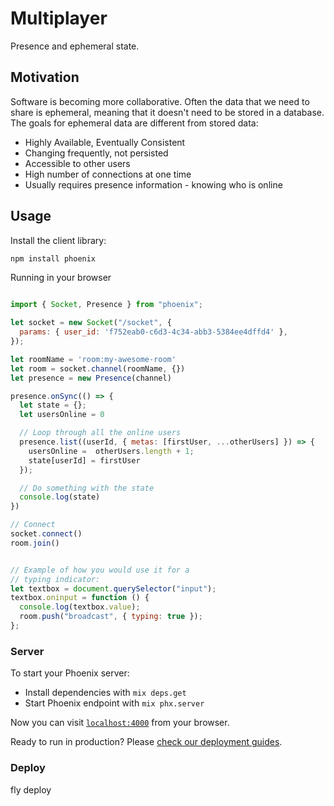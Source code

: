 # Multiplayer

Presence and ephemeral state.

## Motivation

Software is becoming more collaborative. Often the data that we need to share is ephemeral, meaning that it doesn't need to be stored in a database. The goals for ephemeral data are different from stored data:

- Highly Available, Eventually Consistent
- Changing frequently, not persisted
- Accessible to other users
- High number of connections at one time
- Usually requires presence information - knowing who is online


## Usage

Install the client library:

```bash
npm install phoenix
```

Running in your browser

```js

import { Socket, Presence } from "phoenix";

let socket = new Socket("/socket", {
  params: { user_id: 'f752eab0-c6d3-4c34-abb3-5384ee4dffd4' },
});

let roomName = 'room:my-awesome-room'
let room = socket.channel(roomName, {})
let presence = new Presence(channel)

presence.onSync(() => {
  let state = {};
  let usersOnline = 0

  // Loop through all the online users
  presence.list((userId, { metas: [firstUser, ...otherUsers] }) => {
    usersOnline =  otherUsers.length + 1;
    state[userId] = firstUser
  });

  // Do something with the state
  console.log(state)
})

// Connect
socket.connect()
room.join()


// Example of how you would use it for a 
// typing indicator:
let textbox = document.querySelector("input");
textbox.oninput = function () {
  console.log(textbox.value);
  room.push("broadcast", { typing: true });
};

```

### Server

To start your Phoenix server:

  * Install dependencies with `mix deps.get`
  * Start Phoenix endpoint with `mix phx.server`

Now you can visit [`localhost:4000`](http://localhost:4000) from your browser.

Ready to run in production? Please [check our deployment guides](https://hexdocs.pm/phoenix/deployment.html).


### Deploy

fly deploy